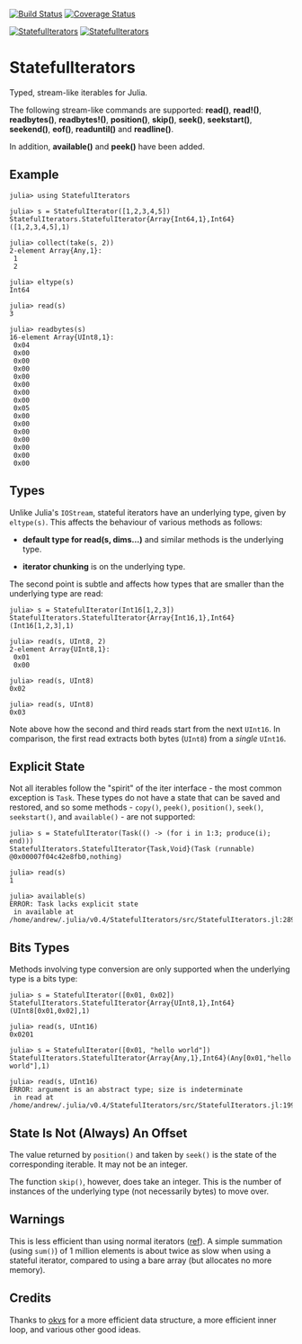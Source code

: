 [![Build Status](https://travis-ci.org/andrewcooke/StatefulIterators.jl.png)](https://travis-ci.org/andrewcooke/StatefulIterators.jl)
[![Coverage Status](https://coveralls.io/repos/andrewcooke/StatefulIterators.jl/badge.svg)](https://coveralls.io/r/andrewcooke/StatefulIterators.jl)

[![StatefulIterators](http://pkg.julialang.org/badges/StatefulIterators_0.4.svg)](http://pkg.julialang.org/?pkg=StatefulIterators&ver=0.4)
[![StatefulIterators](http://pkg.julialang.org/badges/StatefulIterators_.5.svg)](http://pkg.julialang.org/?pkg=StatefulIterators&ver=.5)


# StatefulIterators

Typed, stream-like iterables for Julia.

The following stream-like commands are supported: **read()**,
**read!()**, **readbytes()**, **readbytes!()**, **position()**,
**skip()**, **seek()**, **seekstart()**, **seekend()**, **eof()**,
**readuntil()** and **readline()**.

In addition, **available()** and **peek()** have been added.

## Example

```
julia> using StatefulIterators

julia> s = StatefulIterator([1,2,3,4,5])
StatefulIterators.StatefulIterator{Array{Int64,1},Int64}([1,2,3,4,5],1)

julia> collect(take(s, 2))
2-element Array{Any,1}:
 1
 2

julia> eltype(s)
Int64

julia> read(s)
3

julia> readbytes(s)
16-element Array{UInt8,1}:
 0x04
 0x00
 0x00
 0x00
 0x00
 0x00
 0x00
 0x00
 0x05
 0x00
 0x00
 0x00
 0x00
 0x00
 0x00
 0x00
```

## Types

Unlike Julia's `IOStream`, stateful iterators have an underlying type,
given by `eltype(s)`.  This affects the behaviour of various methods
as follows:

* **default type for read(s, dims...)** and similar methods is the
    underlying type.

* **iterator chunking** is on the underlying type.

The second point is subtle and affects how types that are smaller than
the underlying type are read:

```
julia> s = StatefulIterator(Int16[1,2,3])
StatefulIterators.StatefulIterator{Array{Int16,1},Int64}(Int16[1,2,3],1)

julia> read(s, UInt8, 2)
2-element Array{UInt8,1}:
 0x01
 0x00

julia> read(s, UInt8)
0x02

julia> read(s, UInt8)
0x03
```

Note above how the second and third reads start from the next
`UInt16`.  In comparison, the first read extracts both bytes (`UInt8`)
from a *single* `UInt16`.

## Explicit State

Not all iterables follow the "spirit" of the iter interface - the most
common exception is `Task`.  These types do not have a state that can
be saved and restored, and so some methods - `copy()`, `peek()`,
`position()`, `seek()`, `seekstart()`, and `available()` - are not
supported:

```
julia> s = StatefulIterator(Task(() -> (for i in 1:3; produce(i); end)))
StatefulIterators.StatefulIterator{Task,Void}(Task (runnable) @0x00007f04c42e8fb0,nothing)

julia> read(s)
1

julia> available(s)
ERROR: Task lacks explicit state
 in available at /home/andrew/.julia/v0.4/StatefulIterators/src/StatefulIterators.jl:289
```

## Bits Types

Methods involving type conversion are only supported when the
underlying type is a bits type:

```
julia> s = StatefulIterator([0x01, 0x02])
StatefulIterators.StatefulIterator{Array{UInt8,1},Int64}(UInt8[0x01,0x02],1)

julia> read(s, UInt16)
0x0201

julia> s = StatefulIterator([0x01, "hello world"])
StatefulIterators.StatefulIterator{Array{Any,1},Int64}(Any[0x01,"hello world"],1)

julia> read(s, UInt16)
ERROR: argument is an abstract type; size is indeterminate
 in read at /home/andrew/.julia/v0.4/StatefulIterators/src/StatefulIterators.jl:199
```

## State Is Not (Always) An Offset

The value returned by `position()` and taken by `seek()` is the
state of the corresponding iterable.  It may not be an integer.

The function `skip()`, however, does take an integer.  This is the
number of instances of the underlying type (not necessarily bytes) to
move over.

## Warnings

This is less efficient than using normal iterators
([ref](https://groups.google.com/d/msg/julia-users/YJv5o1D_ua0/nGPj2rGOBAAJ)).
A simple summation (using `sum()`) of 1 million elements is about
twice as slow when using a stateful iterator, compared to using a bare
array (but allocates no more memory).

## Credits

Thanks to [okvs](https://github.com/okvs) for a more efficient data
structure, a more efficient inner loop, and various other good ideas.
